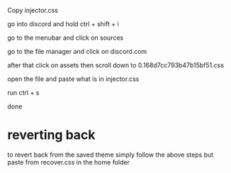 Copy injector.css

go into discord and hold ctrl + shift + i

go to the menubar and click on sources

go to the file manager and click on discord.com

after that click on assets then scroll down to 0.168d7cc793b47b15bf51.css

open the file and paste what is in injector.css

run ctrl + s

done

# reverting back

to revert back from the saved theme simply follow the above steps but paste from recover.css in the home folder
